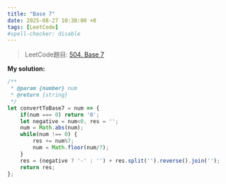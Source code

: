 ```yaml
---
title: "Base 7"
date: 2025-08-27 10:38:00 +8
tags: [LeetCode]
#spell-checker: disable
---
```


> LeetCode題目: [504. Base 7](https://leetcode.com/problems/base-7/description/)

**My solution:**
```js
/**
 * @param {number} num
 * @return {string}
 */
let convertToBase7 = num => {
    if(num === 0) return '0';
    let negative = num<0, res = '';
    num = Math.abs(num);
    while(num !== 0) {
        res += num%7;
        num = Math.floor(num/7);
    }
    res = (negative ? '-' : '') + res.split('').reverse().join('');
    return res;
};
```
